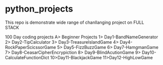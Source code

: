 # python_projects
This repo is demonstrate wide range of chanllanging project on FULL STACK 

100 Day coding projects
A> Beginner Projects
 1> Day1-BandNameGenerator 
 2> Day2-TipCalculator
 3> Day3-TreasureIslandGame
 4> Day4-RockPaperScicssorGame
 5> Day5-FizzBuzzGame
 6> Day7-HamgmanGame
 7> Day8-CeasarCipherEncrypiction
 8> Day9-BlindAcutionGame
 9> Day10-CalculateFunctionDict
 10>Day11-BlackjackGame
 11>Day12-HighLowGame
